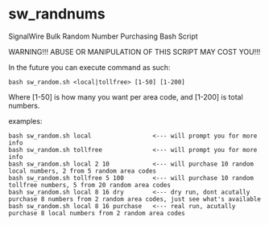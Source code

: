 # sw_randnums
SignalWire Bulk Random Number Purchasing Bash Script

WARNING!!! ABUSE OR MANIPULATION OF THIS SCRIPT MAY COST YOU!!!

In the future you can execute command as such:

    bash sw_random.sh <local|tollfree> [1-50] [1-200]

Where [1-50] is how many you want per area code, and [1-200] is total numbers.

examples:

    bash sw_random.sh local                 <--- will prompt you for more info
    bash sw_random.sh tollfree              <--- will prompt you for more info 
    bash sw_random.sh local 2 10            <--- will purchase 10 random local numbers, 2 from 5 random area codes
    bash sw_random.sh tollfree 5 100        <--- will purchase 10 random tollfree numbers, 5 from 20 random area codes
    bash sw_random.sh local 8 16 dry        <--- dry run, dont acutally purchase 8 numbers from 2 random area codes, just see what's available
    bash sw_random.sh local 8 16 purchase   <--- real run, acutally purchase 8 local numbers from 2 random area codes

